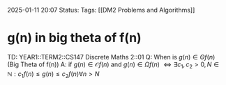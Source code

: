 2025-01-11 20:07
Status: 
Tags: [[DM2 Problems and Algorithms]]
# g(n) in big theta of f(n)

TD: YEAR1::TERM2::CS147 Discrete Maths 2::01 
Q: When is $g(n) ∈ \Theta f(n)$ (Big Theta of f(n))
A: if $g(n) ∈ \mathcal O f(n)$ and $g(n) ∈ \Omega f(n)$ 
$\Leftrightarrow\exists c_{1},c_{2}>0,N \in \mathbb{N}:c_{1}f(n)\leq g(n) \leq c_{2}f(n)\forall n>N$  
<!--ID: 1736627236905-->
